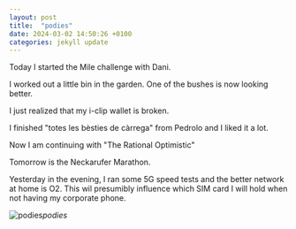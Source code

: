 ```yaml
---
layout: post
title:  "podies"
date: 2024-03-02 14:50:26 +0100
categories: jekyll update
---
```


Today I started the Mile challenge with Dani.   

I worked out a little bin in the garden. One of the bushes is now looking better.   

I just realized that my i-clip wallet is broken.   

I finished "totes les bèsties de càrrega" from Pedrolo and I liked it a lot.  

Now I am continuing with "The Rational Optimistic"   

Tomorrow is the Neckarufer Marathon.  

Yesterday in the evening, I ran some 5G speed tests and the better network at home is O2. This wil presumibly influence which SIM card I will hold when not having my corporate phone.



![podies](https://lh3.googleusercontent.com/pw/AP1GczM9BGEz2831sf3a2lwVQOw0Z-oC3S91a1c77pyHr-fyyNxgoAz7tgKsEzY120c1XasdmAyhJ5QisOHxuNOUbN8SnDrn_ZdjOT4cSsWDzvNYyoRkEQ0=w2400)*podies*&nbsp;



[jekyll-docs]: https://jekyllrb.com/docs/home
[jekyll-gh]:   https://github.com/jekyll/jekyll
[jekyll-talk]: https://talk.jekyllrb.com/
